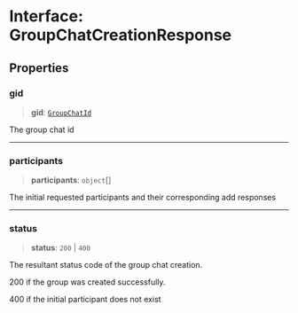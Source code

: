 # Interface: GroupChatCreationResponse

## Properties

### gid

> **gid**: [`GroupChatId`](/api/api/model/aliases/type-aliases/GroupChatId.md)

The group chat id

***

### participants

> **participants**: `object`[]

The initial requested participants and their corresponding add responses

***

### status

> **status**: `200` \| `400`

The resultant status code of the group chat creation.

200 if the group was created successfully.

400 if the initial participant does not exist
